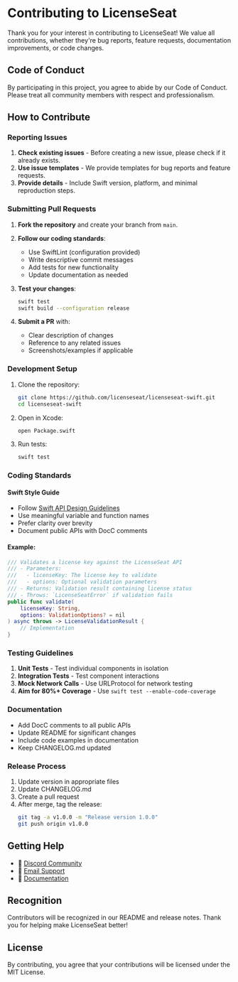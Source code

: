 # Contributing to LicenseSeat

Thank you for your interest in contributing to LicenseSeat! We value all contributions, whether they're bug reports, feature requests, documentation improvements, or code changes.

## Code of Conduct

By participating in this project, you agree to abide by our Code of Conduct. Please treat all community members with respect and professionalism.

## How to Contribute

### Reporting Issues

1. **Check existing issues** - Before creating a new issue, please check if it already exists.
2. **Use issue templates** - We provide templates for bug reports and feature requests.
3. **Provide details** - Include Swift version, platform, and minimal reproduction steps.

### Submitting Pull Requests

1. **Fork the repository** and create your branch from `main`.
2. **Follow our coding standards**:
   - Use SwiftLint (configuration provided)
   - Write descriptive commit messages
   - Add tests for new functionality
   - Update documentation as needed

3. **Test your changes**:
   ```bash
   swift test
   swift build --configuration release
   ```

4. **Submit a PR** with:
   - Clear description of changes
   - Reference to any related issues
   - Screenshots/examples if applicable

### Development Setup

1. Clone the repository:
   ```bash
   git clone https://github.com/licenseseat/licenseseat-swift.git
   cd licenseseat-swift
   ```

2. Open in Xcode:
   ```bash
   open Package.swift
   ```

3. Run tests:
   ```bash
   swift test
   ```

### Coding Standards

#### Swift Style Guide

- Follow [Swift API Design Guidelines](https://swift.org/documentation/api-design-guidelines/)
- Use meaningful variable and function names
- Prefer clarity over brevity
- Document public APIs with DocC comments

#### Example:
```swift
/// Validates a license key against the LicenseSeat API
/// - Parameters:
///   - licenseKey: The license key to validate
///   - options: Optional validation parameters
/// - Returns: Validation result containing license status
/// - Throws: `LicenseSeatError` if validation fails
public func validate(
    licenseKey: String,
    options: ValidationOptions? = nil
) async throws -> LicenseValidationResult {
    // Implementation
}
```

### Testing Guidelines

1. **Unit Tests** - Test individual components in isolation
2. **Integration Tests** - Test component interactions
3. **Mock Network Calls** - Use URLProtocol for network testing
4. **Aim for 80%+ Coverage** - Use `swift test --enable-code-coverage`

### Documentation

- Add DocC comments to all public APIs
- Update README for significant changes
- Include code examples in documentation
- Keep CHANGELOG.md updated

### Release Process

1. Update version in appropriate files
2. Update CHANGELOG.md
3. Create a pull request
4. After merge, tag the release:
   ```bash
   git tag -a v1.0.0 -m "Release version 1.0.0"
   git push origin v1.0.0
   ```

## Getting Help

- 💬 [Discord Community](https://discord.gg/licenseseat)
- 📧 [Email Support](mailto:support@licenseseat.com)
- 📖 [Documentation](https://docs.licenseseat.com)

## Recognition

Contributors will be recognized in our README and release notes. Thank you for helping make LicenseSeat better!

## License

By contributing, you agree that your contributions will be licensed under the MIT License. 